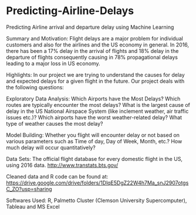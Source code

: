 # Predicting-Airline-Delays
Predicting Airline arrival and departure delay using Machine Learning

Summary and Motivation: 
Flight delays are a major problem for individual customers and also for the airlines and the US economy in general.
In 2016, there has been a 17% delay in the arrival of flights and 18% delay in the departure of flights consequently causing in 78% propagational delays leading to a major loss in US economy.

Highlights:
In our project we are trying to understand the causes for delay and expected delays for a given flight in the future. Our project deals with the following questions:

Exploratory Data Analysis:
Which Airports have the Most Delays?
Which routes are typically encounter the most delays?
What is the largest cause of delay in the US National Airspace System (like inclement weather, air traffic issues etc.)? 
Which airports have the worst weather-related delay?
What type of weather causes the most delay?

Model Building:
Whether you flight will encounter delay or not based on various parameters such as Time of day, Day of Week, Month, etc.?
How much delay will occur quantitatively?


Data Sets:
The official flight database for every domestic flight in the US, using 2016 data. 
http://www.transtats.bts.gov/

Cleaned data and R code can be found at:
https://drive.google.com/drive/folders/1DlqE5DgZ22W4h7Ma_snJ2907otgsC_ZO?usp=sharing

Softwares Used:
R, Palmetto Cluster (Clemson University Supercomputer), Tableau and MS Excel



